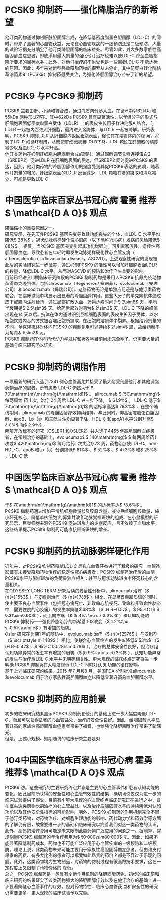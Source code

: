 # PCSK9 抑制药——强化降脂治疗的新希望  
他汀类药物通过抑制肝脏胆固醇合成，在降低低密度脂蛋白胆固醇（LDL-C）的同时，带来了显著的心血管获益。无论在心血管疾病的一级预防还是二级预防，大量的试验证据充分确定了他汀类降胆固醇的临床益处。尽管如此，对大多数家族性高胆固醇血症患者，即使采用最大剂量的强化他汀治疗也难以使LDL-C 降至血脂指南所要求的目标水平；此外，对他汀治疗的不耐受也是一些患者LDL-C 不能达标的原因。因此，多年来对新型强效降脂药物的探索从未停止，其中前蛋白转化酶枯草溶菌素9（PCSK9）抑制药最受关注，为强化降胆固醇治疗带来了新的希望。  
#  PCSK9 与PCSK9 抑制药  
PCSK9 主要由肝、小肠和肾合成，通过内质网分泌入血，在循环中以62kDa 和55kDa 两种形式存在。其中62kDa PCSK9 具有显著活性，以伴侣分子的形式与肝细胞表面低密度脂蛋白受体（LDLR）上的表皮生长因子样决定簇A 结合，与LDLR 一起被内吞进入肝细胞，最终进入溶酶体，与LDLR 一起被降解。研究表明，PCSK9 抑制LDLR  从肝细胞内返回细胞表面，促使其在溶酶体内的降 解，抑制了LDLR 的循环利用，从而使肝细胞表面LDLR下降、LDL 颗粒在肝细胞的清除减少以及血LDL-C 水平升高。  
他汀类药物在抑制肝细胞内胆固醇合成的同时，通过固醇调节元素连接蛋白2（SREBP2）促进LDLR 在肝细胞表面的表达，但SREBP2 同时促进PCSK9 的表达，因此，他汀类药物的降胆固醇作用的强度受到其促PCSK9 表达的影响，随着他汀剂量的增加，肝细胞表面的LDLR 反而减少，LDL 颗粒在肝的摄取和清除减少，可能是导致LDL-C  
# 中国医学临床百家丛书冠心病  霍勇 推荐$ \mathcal{D A O}$    观点  
降幅缩小的重要原因之一。  
研究显示，在先天性PCSK9 基因突变导致其功能丧失的个体，血LDL-C 水平平均降低$ 28\%$ ，冠状动脉粥样硬化性心脏病（以下简称冠心病）发病的风险降低$ 88\%$ 。相反，当PCSK9 基因突变引起其功能增强时，可引起家族性、遗传性高胆固醇血症，导致患者在年轻时即发生动脉粥样硬化性心血管疾病（ atherosclerotic cardiovascular  disease，ASCVD）。上述观察性研究的发现被此后的实验研究进一步证实，通过抑制PCSK9 的活性可以增加肝细胞表面LDLR 的数量，降低LDL-C 水平，从而对ASCVD 的预防和治疗产生重要的影响。  
目前已经进入Ⅲ期临床研究阶段的PCSK9 抑制药均是采用人PCSK9 抗原免疫动物获得单克隆抗体，包括alirocumab（Regeneron/ 赛诺菲）、evolocumab（安进公司）和bococizumab（辉瑞公司）。这些药物无论是单独应用还是与他汀类药物联合，在临床试验中均显示出显著的降胆固醇作用。这些大分子的单克隆抗体通过皮下或肌内注射给药，通过局部扩散入血，药物达峰时间为$ 2\sim8$  天，平均半衰期是$ 2.5\sim3$  天。给药后起效时间为$ 2\sim3$  天，LDL-C 下降的峰值出现在14 天以后。抗体在体内通过识别巨噬细胞表面的表皮生长因子受体，以水相胞饮或内吞的方式被吞噬细胞所摄取，在细胞的溶酶体中裂解。根据给药剂量的不同，单克隆抗体对体内PCSK9 的抑制作用可以持续$ 2\sim4$  周，故给药频率为每月$ 1\sim2$  次。  
PCSK9 抑制药在体内药代动力学过程和药效学目前尚未完全明了，仍需要大量的基础与临床研究予以证实。  
#  PCSK9 抑制药的调脂作用  
一项最新的研究入选了2341 例心血管高危并接受了最大耐受剂量他汀和其他调脂药物治疗的患者，所有患者 LDL-C  仍然大于 $ 70\mathrm{m}\mathrm{g}/\mathrm{d}1$  。 alirocumab $ 150\mathrm{mg}$      每两周给 药 1  次，治疗 24  周后 LDL-C  进一步下降， $ 61.9\%$  。 LDL-C 低于$ 70\mathrm{m}\mathrm{g}/\mathrm{d}1$  的达标率高达$ 79.3\%$ ，在整个随访期间，alirocumab 的降胆固醇疗效持续维持。与此同时，非高密度脂蛋白胆固醇、apoB、Lp（a）和三酰甘油均显著下降，HDL-C 和apoA1 水平分别升高$ 4.6\%$ 和$ 2.9\%$ 。  
两项开放标签的研究（OSLER1 和OSLER2）共入选了4465 例高胆固醇血症患者，在常规治疗的基础上，evolucumab$ $ 140\mathrm{mg}$ $    每两周给药1 次或$ 420\mathrm{mg}$    每月给药1 次共治疗78 周，药物治疗使LDL-C、non-HDL-C、apoB 和Lp（a）分别降低$ 61\%$ 、$ 52\%$ 、$ 47.3\%$  和$ 25\%$ ，LDL-C 低  
# 中国医学临床百家丛书冠心病  霍勇 推荐$ \mathcal{D A O}$    观点  
于$ 70\mathrm{m}\mathrm{g}/\mathrm{d}1$  的达标率达$ 73.6\%$ 。  
PCSK9 抑制药通过增加平滑肌细胞数量以及胶原含量、减少巨噬细胞核数量、缩小坏死核心，降低单核细胞 的募集并改善动脉粥样斑块的组成。在小鼠模型的研究显示，巨噬细胞来源的PCSK9 促进斑块内的炎症反应，且不依赖于血脂水平。这些结果提示PCSK9 抑制药可能直接阻断斑块的增长。  
#  PCSK9 抑制药的抗动脉粥样硬化作用  
近年来，对PCSK9 抑制药降低LDL-C 后的心血管获益进行了积极的研究。血管造影证实未接受降脂药物治疗的稳定性冠心病患者，PCSK9 抑制药治疗后的血清PCSK9水平与粥样斑块的负荷呈独立相关；甚至与冠状动脉斑块中坏死核心的含量相关。  
在ODYSSEY LONG TERM 研究后续的安全性分析中，alirocumab 治疗（$ (n{=}1553$ ）与安慰剂治疗（$ (n{=}788$ ）相比，在显著改善脂质谱的同时，使主要不良心血管事件（包括冠心病死亡、非致命心肌梗死、致命和非致命性脑卒中、需要住院的心绞痛）的发生率降低$ 48\%$ （$ .H R~0.52\$ ，$ 95\%C I$  $ 0.31\sim0.90)$ ），而肌肉疼痛（$ (5.4\%\ \nu s.\ 2.9\%)$ ）和认知功能的  
PCSK9 抑制药——强化降脂治疗的新希望 103改变（$ 1.2\%\:\nu s.\:0.5\%\rangle$ ）有增加的趋势。  
Osler 研究在为期1 年的随访中，evolucumab 治疗（$ (n{=}2976$ ）与安慰剂（$ \scriptstyle n=1489$ ）相比，使联合心血管终点的发生率降低$ 53\%$ （$ (H R~0.47\$ ，$ 95\%C I\:0.28\sim0.78)$ ），治疗的总体安全性良好，但治疗组认知功能异常的发生率有增加的趋势（$ (0.9\%~\nu s.~0.3\%)$ ），认知功能异常的发生与治疗后LDL-C 水平并无明确相关性。更大规模的临床终点研究将进一步明确 PCSK9  抑制药在大幅度降低 LDL-C  同时对认 知功能的潜在影响。  
基于上述临床研究的结果，2015 年7 月和8 月，美国FDA 分别批准alirocumab 和evolocumab 用于治疗家族性高胆固醇血症以降低显著升高的血胆固醇水平。  
#  PCSK9 抑制药的应用前景  
初步的临床研究结果显示PCSK9 抑制药在他汀的基础上进一步大幅度降低LDL-C，而且可以获得显著的心血管益处，治疗的安全性良好。因此，给胆固醇水平显著升高的家族性高胆固醇血症患者带来了福音，也给强化降胆固醇治疗带来了新曙光。  
但是，上述小规模、短期随访的临床研究主要是对  
# 104中国医学临床百家丛书冠心病  霍勇 推荐$ \mathcal{D A O}$    观点  
PCSK9   访。这些研究的主要研究终点并非是主要的心血管事件和患者认知功能的变化，因此目前所获得的安全性和心血管有效性的结果，确切地说仅仅为进一步的临床试验提供了假说。目前有4 项大规模的心血管终点临床研究正在进行之中，旨在证实这类药物长期治疗的心血管益处，以及治疗后胆固醇水平的持续降低对认知功能以及其他安全性指标的可能影响。另外，PCSK9 抑制药的作用机制完全不同于他汀类药物，对药物治疗、对细胞生理功能的影响、药代动力学和药效学等方面的了解仍有限，故需要进一步的基础和临床研究以完善我们对这一类药物的认识。  
此外，高昂的治疗费用可能是未来限制此类药物广泛应用的问题之一。据测算，常规剂量PCSK9 抑制药的年治疗费用为$ 50\:000\sim80\:000$ 元。因此，如果不能显著降低制药成本，药物也不可能广泛应用于心血管疾病的一级预防和二级预防。理论上说，此类药物未来可能主要用于家族性高胆固醇血症患者，但由谁支付昂贵的药费、有多大比例的患者可以承受如此昂贵的药价？都是不容过于乐观的问题。此外，这类药物均为生物制品，对药物的仿制过程有很高的技术要求，这在一定程度上又限制了药物价格的 降低。  
总之，PCSK9 抑制药是一类具有全新作用机制的降胆固醇药物。初步的临床前和临床研究的结果证实了该类药物强大的降胆固醇疗效以及在他汀治疗的基础上进一步显著降低心血管事件的疗效。但对药物特性、临床心血管获 益和安全性的研究仍需要更多、更大规模的临床试验予以完善。  
